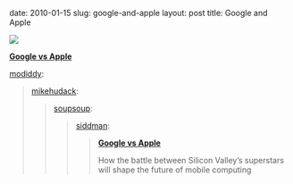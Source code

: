date: 2010-01-15
slug: google-and-apple
layout: post
title: Google and Apple


<a href="http://www.businessweek.com/magazine/content/10_04/b4164028483414.htm"><img src="/tumblr_files/tumblr_kw9sqfENRk1qz7ywso1_500.gif"/></a><br/><p><a href="http://www.businessweek.com/magazine/content/10_04/b4164028483414.htm" target="_blank"><b>Google vs Apple</b></a></p>

<p><a href="http://modiddy.tumblr.com/post/335942686/mikehudack-soupsoup-siddman-google-vs" target="_blank">modiddy</a>:</p>

<blockquote>

<p><a href="http://mhudack.com/post/335817216/soupsoup-siddman-google-vs-apple-how-the" target="_blank">mikehudack</a>:</p>

<blockquote>

<p><a href="http://soupsoup.tumblr.com/post/335815731/siddman-google-vs-apple-how-the-battle-between" target="_blank">soupsoup</a>:</p>

<blockquote>

<p><a href="http://darkerme.com/post/335206135/google-vs-apple-how-the-battle-between-silicon" target="_blank">siddman</a>:</p>

<blockquote>

<p><a href="http://www.businessweek.com/magazine/content/10_04/b4164028483414.htm" target="_blank"><b>Google vs Apple</b></a></p>

<p>How the battle between Silicon Valley’s superstars will shape the future of mobile computing</p>

</blockquote>

</blockquote>

</blockquote>

</blockquote>
